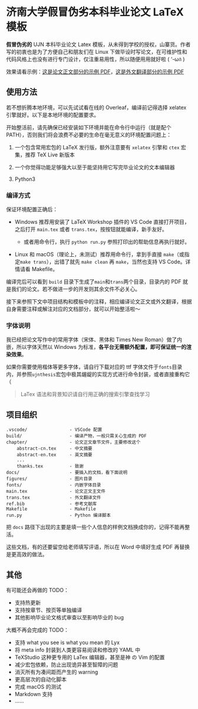 # 济南大学假冒伪劣本科毕业论文 LaTeX 模板

**假冒伪劣的** UJN 本科毕业论文 Latex 模板，从未得到学校的授权，山寨货。作者写的初衷也是为了方便自己和朋友们在 Linux 下做毕设时写论文，在可维护性和代码风格上也没有进行专门设计，仅注重易用性，所以随便用用就好啦 ( ‘-ωก̀ )

效果请看示例：[这是论文正文部分的示例 PDF](build/main/main.pdf)，[这是外文翻译部分的示例 PDF](build/trans/trans.pdf)

## 使用方法

若不想折腾本地环境，可以先试试看在线的 Overleaf，编译前记得选择 xelatex 引擎就好。以下是本地环境的配置要求。

开始整活前，请先确保已经安装如下环境并能在命令行中运行（就是配个 PATH），否则我们将会浪费不必要的生命在毫无意义的环境配置问题上：

1. 一个包含常用宏包的 LaTeX 发行版，额外注意要有 `xelatex` 引擎和 `ctex` 宏集，推荐 TeX Live 新版本

2. 一个你觉得功能足够强大以至于能坚持用它写完毕业论文的文本编辑器

3. Python3

### 编译方式

保证环境配置正确后：

- Windows 推荐用安装了 LaTeX Workshop 插件的 VS Code 直接打开项目，之后打开 `main.tex` 或者 `trans.tex`，按按钮就能编译，新手友好。

    - 或者用命令行，执行 `python run.py` 参照打印出的帮助信息再执行就好。

- Linux 和 macOS（理论上，未测试）推荐用命令行，拿到手直接 `make`（或指定`make trans`），出错了就先 `make clean` 再 `make`，当然也支持 VS Code。详情请看 Makefile。

编译完后可以看到 `build` 目录下生成了`main`和`trans`两个目录，目录内的 PDF 就是我们的论文。若不做进一步的开发则其余文件不必关心。

接下来参照下文中项目结构和模板中的注释，相应编译论文正文或外文翻译，根据自身需要注释或解注对应的文档部分，就可以开始整活啦～

### 字体说明

我已经把论文写作中的常用字体（宋体、黑体和 Times New Roman）做了内嵌，所以字体天然以 Windows 为标准，**各平台无需额外配置，即可保证统一的渲染效果**。

如果你需要使用楷体等更多字体，请自行下载对应的 ttf 字体文件于`fonts`目录内，并参照`ujnthesis`宏包中极其龌龊的实现方式进行命令封装，或者直接重构它（

> LaTex 语法和背景知识请自行用正确的搜索引擎查找学习

## 项目组织

``` text
.vscode/                - VSCode 配置
build/                  - 编译产物，一般只需关心生成的 PDF
chapter/                - 论文正文章节文件，主要修改这个
    abstract-cn.tex     - 中文摘要
    abstract-en.tex     - 英文摘要
    ...
    thanks.tex          - 致谢
docs/                   - 要插入的文档，看下面说明
figures/                - 图片目录
fonts/                  - 内嵌字体目录
main.tex                - 论文正文主文件
trans.tex               - 外文翻译文件
ref.bib                 - 参考文献库
Makefile                - Makefile
run.py                  - Python 编译脚本
```

把 `docs` 路径下出现的主要是填一些个人信息的样例文档换成你的，记得不能再整活。

这些文档，有的还要留空给老师填写评语，所以在 Word 中填好生成 PDF 再替换是更高效的做法。

## 其他

有可能还会再做的 TODO：

- 支持热更新
- 支持按章节、按页等单独编译
- 其他影响毕业论文格式审查以至影响毕业的 bug

大概不再会完成的 TODO：

- 支持 what you see is what you mean 的 Lyx
- 将 meta info 封装到人类更容易阅读和修改的 YAML 中
- TeXStudio 这种更专用的 LaTex 编辑器，甚至是神 の Vim 的配置
- 减少宏包依赖，防止出现诡异甚至智障的问题
- 消灭所有为凑间距而产生的 warning
- 更高层次的自动化脚本
- 完成 macOS 的测试
- Markdown 支持
- ......
